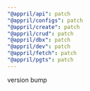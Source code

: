 ```yaml
---
"@appril/api": patch
"@appril/configs": patch
"@appril/create": patch
"@appril/crud": patch
"@appril/dbx": patch
"@appril/dev": patch
"@appril/fetch": patch
"@appril/pgts": patch
---
```


version bump
